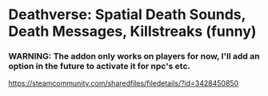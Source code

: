 # Deathverse: Spatial Death Sounds, Death Messages, Killstreaks (funny)
### WARNING: The addon only works on players for now, I'll add an option in the future to activate it for npc's etc.
https://steamcommunity.com/sharedfiles/filedetails/?id=3428450850

